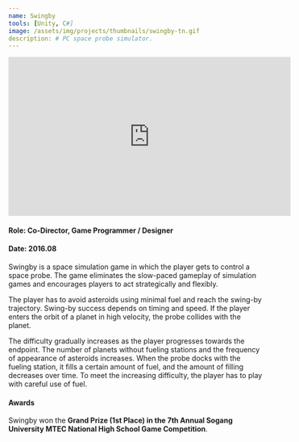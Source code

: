 ```yaml
---
name: Swingby
tools: [Unity, C#]
image: /assets/img/projects/thumbnails/swingby-tn.gif
description: # PC space probe simulator.
---
```


<div class="video">
    <iframe width="560" height="315" src="https://www.youtube.com/embed/axUCr8059Tc" frameborder="0" allow="accelerometer; autoplay; encrypted-media; gyroscope; picture-in-picture" allowfullscreen></iframe>
</div>

#### Role: Co-Director, Game Programmer / Designer
#### Date: 2016.08

Swingby is a space simulation game in which the player gets to control a space probe. The game eliminates the slow-paced gameplay of simulation games and encourages players to act strategically and flexibly.

The player has to avoid asteroids using minimal fuel and reach the swing-by trajectory. Swing-by success depends on timing and speed. If the player enters the orbit of a planet in high velocity, the probe collides with the planet.

The difficulty gradually increases as the player progresses towards the endpoint. The number of planets without fueling stations and the frequency of appearance of asteroids increases. When the probe docks with the fueling station, it fills a certain amount of fuel, and the amount of filling decreases over time. To meet the increasing difficulty, the player has to play with careful use of fuel.

#### Awards

Swingby won the **Grand Prize (1st Place) in the 7th Annual Sogang University MTEC National High School Game Competition**.